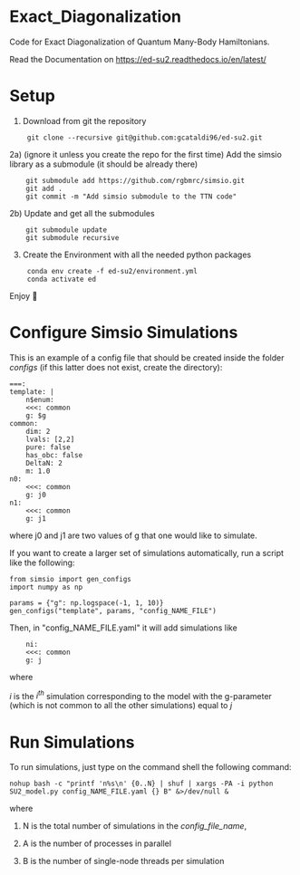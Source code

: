 # Exact_Diagonalization
Code for Exact Diagonalization of Quantum Many-Body Hamiltonians.


Read the Documentation on https://ed-su2.readthedocs.io/en/latest/
# Setup
1) Download from git the repository

        git clone --recursive git@github.com:gcataldi96/ed-su2.git

2a) (ignore it unless you create the repo for the first time) Add the simsio library as a submodule (it should be already there)

        git submodule add https://github.com/rgbmrc/simsio.git
        git add .
        git commit -m "Add simsio submodule to the TTN code"

2b) Update and get all the submodules
        
        git submodule update
        git submodule recursive

3) Create the Environment with all the needed python packages

        conda env create -f ed-su2/environment.yml
        conda activate ed

Enjoy 👏

# Configure Simsio Simulations
This is an example of a config file that should be created inside the folder *configs* (if this latter does not exist, create the directory):

    ===:
    template: |
        n$enum:
        <<<: common
        g: $g
    common:
        dim: 2
        lvals: [2,2]
        pure: false
        has_obc: false
        DeltaN: 2
        m: 1.0
    n0:
        <<<: common
        g: j0
    n1:
        <<<: common
        g: j1

where j0 and j1 are two values of g that one would like to simulate. 

If you want to create a larger set of simulations automatically, run a script like the following:

    from simsio import gen_configs
    import numpy as np

    params = {"g": np.logspace(-1, 1, 10)}
    gen_configs("template", params, "config_NAME_FILE")

Then, in "config_NAME_FILE.yaml" it will add simulations like

        ni:
        <<<: common
        g: j

where 

$i$ is the $i^{th}$ simulation corresponding to the model with the g-parameter (which is not common to all the other simulations) equal to $j$
# Run Simulations
To run simulations, just type on the command shell the following command:

    nohup bash -c "printf 'n%s\n' {0..N} | shuf | xargs -PA -i python SU2_model.py config_NAME_FILE.yaml {} B" &>/dev/null &

where 

1) N is the total number of simulations in the *config_file_name*,

2) A is the number of processes in parallel 

3) B is the number of single-node threads per simulation
